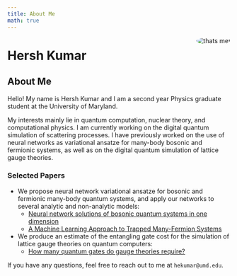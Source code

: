 ```yaml
---
title: About Me
math: true
---
```

<img src="img/front_facing_pfp.png" style="max-width:20%;min-width:40px;float:right;border-radius: 50%;" alt="thats me!"/>

# Hersh Kumar

## About Me
Hello! My name is Hersh Kumar and I am a second year Physics graduate student at the University of Maryland.

My interests mainly lie in quantum computation, nuclear theory, and computational physics. I am currently working on the digital quantum simulation of scattering processes. I have previously worked on the use of neural networks as variational ansatze for many-body bosonic and fermionic systems, as well as on the digital quantum simulation of lattice gauge theories.

### Selected Papers
- We propose neural network variational ansatze for bosonic and fermionic many-body quantum systems, and apply our networks to several analytic and non-analytic models:
    - [Neural network solutions of bosonic quantum systems in one dimension](https://journals.aps.org/prc/abstract/10.1103/PhysRevC.109.034004) 
    - [A Machine Learning Approach to Trapped Many-Fermion Systems](https://arxiv.org/abs/2410.17383)
- We produce an estimate of the entangling gate cost for the simulation of lattice gauge theories on quantum computers: 
    - [How many quantum gates do gauge theories require?](https://journals.aps.org/prd/abstract/10.1103/PhysRevD.106.094504)

If you have any questions, feel free to reach out to me at `hekumar@umd.edu`.
